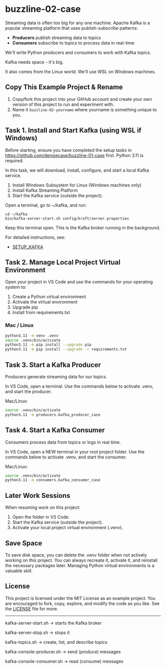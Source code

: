 # buzzline-02-case

Streaming data is often too big for any one machine. Apache Kafka is a popular streaming platform that uses publish-subscribe patterns:

- **Producers** publish streaming data to topics
- **Consumers** subscribe to topics to process data in real-time

We'll write Python producers and consumers to work with Kafka topics.

Kafka needs space - it's big. 

It also comes from the Linux world. We'll use WSL on Windows machines.

## Copy This Example Project & Rename

1. Copy/fork this project into your GitHub account and create your own version of this project to run and experiment with.
2. Name it `buzzline-02-yourname` where yourname is something unique to you.

## Task 1. Install and Start Kafka (using WSL if Windows)

Before starting, ensure you have completed the setup tasks in <https://github.com/denisecase/buzzline-01-case> first.
Python 3.11 is required.

In this task, we will download, install, configure, and start a local Kafka service.

1. Install Windows Subsystem for Linux (Windows machines only)
2. Install Kafka Streaming Platform
3. Start the Kafka service (outside the project).


Open a terminal, go to ~/kafka, and run:  

```
cd ~/kafka 
bin/kafka-server-start.sh config/kraft/server.properties 
```

Keep this terminal open. This is the Kafka broker running in the background.

For detailed instructions, see:

- [SETUP_KAFKA](SETUP_KAFKA.md)

## Task 2. Manage Local Project Virtual Environment

Open your project in VS Code and use the commands for your operating system to:

1. Create a Python virtual environment
2. Activate the virtual environment
3. Upgrade pip
4. Install from requirements.txt

### Mac / Linux

```bash
python3.11 -m venv .venv
source .venv/bin/activate
python3.11 -m pip install --upgrade pip
python3.11 -m pip install --upgrade -r requirements.txt
```

## Task 3. Start a Kafka Producer

Producers generate streaming data for our topics.

In VS Code, open a terminal.
Use the commands below to activate .venv, and start the producer.

Mac/Linux:

```zsh
source .venv/bin/activate
python3.11 -m producers.kafka_producer_case
```

## Task 4. Start a Kafka Consumer

Consumers process data from topics or logs in real time.

In VS Code, open a NEW terminal in your root project folder.
Use the commands below to activate .venv, and start the consumer.

Mac/Linux:

```zsh
source .venv/bin/activate
python3.11 -m consumers.kafka_consumer_case
```

## Later Work Sessions

When resuming work on this project:

1. Open the folder in VS Code.
2. Start the Kafka service (outside the project).
3. Activate your local project virtual environment (.venv).

## Save Space

To save disk space, you can delete the .venv folder when not actively working on this project.
You can always recreate it, activate it, and reinstall the necessary packages later.
Managing Python virtual environments is a valuable skill.

## License

This project is licensed under the MIT License as an example project.
You are encouraged to fork, copy, explore, and modify the code as you like.
See the [LICENSE](LICENSE.txt) file for more.

-------
kafka-server-start.sh → starts the Kafka broker 

kafka-server-stop.sh → stops it 

kafka-topics.sh → create, list, and describe topics 

kafka-console-producer.sh → send (produce) messages 

kafka-console-consumer.sh → read (consume) messages